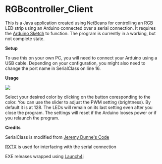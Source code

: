 # RGBcontroller_Client
This is a Java application created using NetBeans for controlling an RGB LED strip using an Arduino connected over a serial connection. It requires the
<a href = "https://github.com/CraigJSmith/RGBcontroller_Arduino">Arduino Sketch</a> to function. The program is currently in a
working, but not complete state.

<b>Setup</b>

To use this on your own PC, you will need to connect your Arduino using a USB cable. Depending on your configuration, you
might also need to change the port name in SerialClass on line 16.

<b>Usage</b>

<img src = "http://i.imgur.com/NyqoxNu.png">

Select your desired color by clicking on the button coresponding to the color. You can use the slider to adjust the PWM setting (brightness).
By default it is at 128. The LEDs will remain on its last setting even after you close the program. The settings will reset if the Arduino looses
power or if you relaunch the program.

<b>Credits</b>

SerialClass is modified from <a href = "http://theelectronicist.blogspot.com/2015/02/java-to-arduino-communications-on-linux.html">Jeremy Dunne's Code<a>

<a href = "http://rxtx.qbang.org/wiki/index.php/Main_Page">RXTX</a> is used for interfacing with the serial connection

EXE releases wrapped using <a href = "http://launch4j.sourceforge.net/">Launch4j</a>
